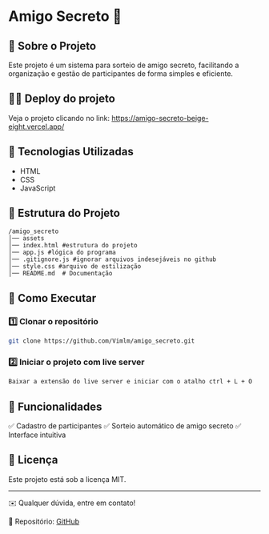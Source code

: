 # Amigo Secreto 🎁

## 📌 Sobre o Projeto
Este projeto é um sistema para sorteio de amigo secreto, facilitando a organização e gestão de participantes de forma simples e eficiente.

## 🧑‍💻 Deploy do projeto
Veja o projeto clicando no link:
https://amigo-secreto-beige-eight.vercel.app/ 

## 🚀 Tecnologias Utilizadas
- HTML
- CSS
- JavaScript

## 📂 Estrutura do Projeto
```
/amigo_secreto
│── assets
│── index.html #estrutura do projeto
│── app.js #lógica do programa
│── .gitignore.js #ignorar arquivos indesejáveis no github
│── style.css #arquivo de estilização
│── README.md  # Documentação
```

## 🔧 Como Executar
### 1️⃣ Clonar o repositório
```sh
git clone https://github.com/Vimlm/amigo_secreto.git
```

### 2️⃣ Iniciar o projeto com live server
```sh
Baixar a extensão do live server e iniciar com o atalho ctrl + L + O
```

## 📌 Funcionalidades
✅ Cadastro de participantes
✅ Sorteio automático de amigo secreto
✅ Interface intuitiva


## 📜 Licença
Este projeto está sob a licença MIT.

---
✉️ Qualquer dúvida, entre em contato!

📌 Repositório: [GitHub](https://github.com/Vimlm/amigo_secreto)